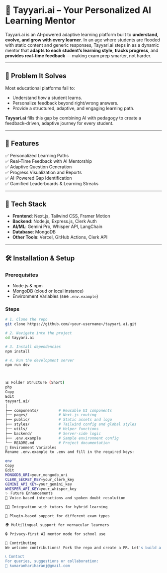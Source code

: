 # 🎯 Tayyari.ai – Your Personalized AI Learning Mentor

Tayyari.ai is an AI-powered adaptive learning platform built to **understand, evolve, and grow with every learner**. In an age where students are flooded with static content and generic responses, Tayyari.ai steps in as a dynamic mentor that **adapts to each student’s learning style**, **tracks progress**, and **provides real-time feedback** — making exam prep smarter, not harder.

---

## 📌 Problem It Solves

Most educational platforms fail to:
- Understand *how* a student learns.
- Personalize feedback beyond right/wrong answers.
- Provide a structured, adaptive, and engaging learning path.

**Tayyari.ai** fills this gap by combining AI with pedagogy to create a feedback-driven, adaptive journey for every student.

---

## 🚀 Features

✅ Personalized Learning Paths  
✅ Real-Time Feedback with AI Mentorship  
✅ Adaptive Question Generation  
✅ Progress Visualization and Reports  
✅ AI-Powered Gap Identification  
✅ Gamified Leaderboards & Learning Streaks  

---

## 🧠 Tech Stack

- **Frontend**: Next.js, Tailwind CSS, Framer Motion  
- **Backend**: Node.js, Express.js, Clerk Auth  
- **AI/ML**: Gemini Pro, Whisper API, LangChain  
- **Database**: MongoDB  
- **Other Tools**: Vercel, GitHub Actions, Clerk API

---

## 🛠️ Installation & Setup

### Prerequisites
- Node.js & npm
- MongoDB (cloud or local instance)
- Environment Variables (see `.env.example`)

### Steps

```bash
# 1. Clone the repo
git clone https://github.com/<your-username>/tayyari.ai.git

# 2. Navigate into the project
cd tayyari.ai

# 3. Install dependencies
npm install

# 4. Run the development server
npm run dev



📊 Folder Structure (Short)
php
Copy
Edit
tayyari.ai/
│
├── components/         # Reusable UI components
├── pages/              # Next.js routing
├── public/             # Static assets and logo
├── styles/             # Tailwind config and global styles
├── utils/              # Helper functions
├── backend/            # Server-side logic
├── .env.example        # Sample environment config
└── README.md           # Project documentation
🔐 Environment Variables
Rename .env.example to .env and fill in the required keys:

env
Copy
Edit
MONGODB_URI=your_mongodb_uri
CLERK_SECRET_KEY=your_clerk_key
GEMINI_API_KEY=your_gemini_key
WHISPER_API_KEY=your_whisper_key
✨ Future Enhancements
💬 Voice-based interactions and spoken doubt resolution

🧑‍🏫 Integration with tutors for hybrid learning

🧩 Plugin-based support for different exam types

🌍 Multilingual support for vernacular learners

🔒 Privacy-first AI mentor mode for school use

📣 Contributing
We welcome contributions! Fork the repo and create a PR. Let's build a better way to learn together.

📞 Contact
For queries, suggestions or collaboration:
📧 kumaranhariharanj@gmail.com
